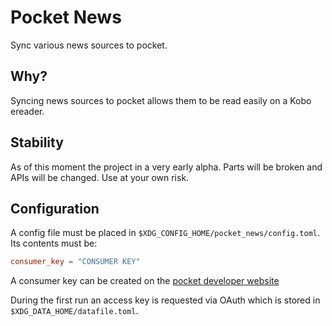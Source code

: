 Pocket News
===========

Sync various news sources to pocket.

## Why?

Syncing news sources to pocket allows them to be read easily on a Kobo ereader.

## Stability

As of this moment the project in a very early alpha. Parts will be broken and APIs will be changed. Use at your own risk.

## Configuration

A config file must be placed in `$XDG_CONFIG_HOME/pocket_news/config.toml`. Its contents must be:

```toml
consumer_key = "CONSUMER KEY"
```

A consumer key can be created on the [pocket developer website](https://getpocket.com/developer/apps/new)

During the first run an access key is requested via OAuth which is stored in `$XDG_DATA_HOME/datafile.toml`.
